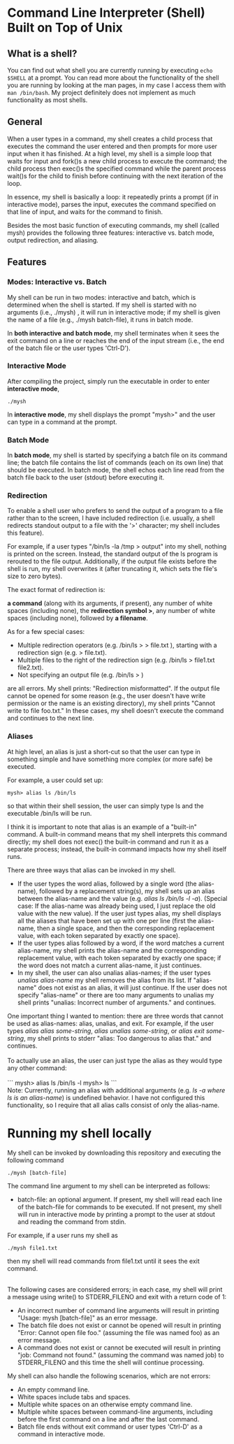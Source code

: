 # Command Line Interpreter (Shell) Built on Top of Unix
## What is a shell?

You can find out what shell you are currently running by executing ```echo $SHELL``` at a prompt. You can read more about the functionality of the shell you are running by looking at the man pages, in my case I access them with ```man /bin/bash```. My project definitely does not implement as much functionality as most shells.

## General
When a user types in a command, my shell creates a child process that executes the command the user entered and then prompts for more user input when it has finished.  At a high level, my shell is a simple loop that waits for input and fork()s a new child process to execute the command; the child process then exec()s the specified command while the parent process wait()s for the child to finish before continuing with the next iteration of the loop.

In essence, my shell is basically a loop: it repeatedly prints a prompt (if in interactive mode), parses the input, executes the command specified on that line of input, and waits for the command to finish.

Besides the most basic function of executing commands, my shell (called mysh) provides the following three features: interactive vs. batch mode, output redirection, and aliasing.

## Features
### Modes: Interactive vs. Batch
My shell can be run in two modes: interactive and batch, which is determined when the shell is started. If my shell is started with no arguments (i.e., ./mysh) , it will run in interactive mode; if my shell is given the name of a file (e.g., ./mysh batch-file), it runs in batch mode. 

In <b>both interactive and batch mode</b>, my shell terminates when it sees the exit command on a line or reaches the end of the input stream (i.e., the end of the batch file or the user types 'Ctrl-D').  

### Interactive Mode
After compiling the project, simply run the executable in order to enter <b>interactive mode</b>,

```./mysh```

In <b>interactive mode</b>, my shell displays the prompt "mysh>" and the user can type in a command at the prompt.

### Batch Mode
In <b>batch mode</b>, my shell is started by specifying a batch file on its command line; the batch file contains the list of commands (each on its own line) that should be executed. In batch mode, the shell echos each line read from the batch file back to the user (stdout) before executing it.


### Redirection
To enable a shell user who prefers to send the output of a program to a file rather than to the screen, I have included redirection (i.e. usually, a shell redirects standout output to a file with the '>' character; my shell includes this feature).

For example, if a user types "/bin/ls -la /tmp > output" into my shell, nothing is printed on the screen. Instead, the standard output of the ls program is rerouted to the file output. Additionally, if the output file exists before the shell is run, my shell overwrites it (after truncating it, which sets the file's size to zero bytes). 

The exact format of redirection is: 

<b>a command</b> (along with its arguments, if present), any number of white spaces (including none), the <b>redirection symbol ></b>, any number of white spaces (including none), followed by <b>a filename</b>.

As for a few special cases:
<ul>
  <li>Multiple redirection operators (e.g. /bin/ls > > file.txt ), starting with a redirection sign (e.g. > file.txt).</li>
  <li>Multiple files to the right of the redirection sign (e.g. /bin/ls > file1.txt file2.txt).</li>
  <li>Not specifying an output file (e.g. /bin/ls > )</li>
</ul>
are all errors.  My shell prints: "Redirection misformatted". If the output file cannot be opened for some reason (e.g., the user doesn't have write permission or the name is an existing directory), my shell prints "Cannot write to file foo.txt." In these cases, my shell doesn't execute the command and continues to the next line.

### Aliases
At high level, an alias is just a short-cut so that the user can type in something simple and have something more complex (or more safe) be executed.  

For example, a user could set up:

```mysh> alias ls /bin/ls```

so that within their shell session, the user can simply type ls and the executable /bin/ls will be run.

I think it is important to note that alias is an example of a "built-in" command. A built-in command means that my shell interprets this command directly; my shell does not exec() the built-in command and run it as a separate process; instead, the built-in command impacts how my shell itself runs.  

There are three ways that alias can be invoked in my shell. 
<ul>
<li>If the user types the word alias, followed by a single word (the alias-name), followed by a replacement string(s), my shell sets up an alias between the alias-name and the value (e.g. <i>alias ls /bin/ls -l -a</i>). (Special case: If the alias-name was already being used, I just replace the old value with the new value). If the user just types alias, my shell displays all the aliases that have been set up with one per line (first the alias-name, then a single space, and then the corresponding replacement value, with each token separated by exactly one space).</li>

<li>If the user types alias followed by a word, if the word matches a current alias-name, my shell prints the alias-name and the corresponding replacement value, with each token separated by exactly one space; if the word does not match a current alias-name, it just continues.</li>

<li>In my shell, the user can also unalias alias-names; if the user types <i>unalias alias-name</i> my shell removes the alias from its list. If "alias-name" does not exist as an alias, it will just continue. If the user does not specify "alias-name" or there are too many arguments to unalias my shell prints "unalias: Incorrect number of arguments." and continues.</li>

</ul>
One important thing I wanted to mention: there are three words that cannot be used as alias-names: alias, unalias, and exit. For example, if the user types <i>alias alias some-string</i>, <i>alias unalias some-string</i>, or <i>alias exit some-string</i>, my shell prints to stderr "alias: Too dangerous to alias that." and continues.<br /><br />
To actually use an alias, the user can just type the alias as they would type any other command:<br /><br />
```
mysh> alias ls /bin/ls -l
mysh> ls
```
<br >
Note: Currently, running an alias with additional arguments (e.g. <i>ls -a where ls is an alias-name</i>) is undefined behavior. I have not configured this functionality, so I require that all alias calls consist of only the alias-name.

# Running my shell locally
My shell can be invoked by downloading this repository and executing the following command

```./mysh [batch-file]```

The command line argument to my shell can be interpreted as follows:
<ul>
   <li>batch-file: an optional argument. If present, my shell will read each line of the batch-file for commands to be executed. If not present, my shell will run in interactive mode by printing a prompt to the user at stdout and reading the command from stdin.</li>
</ul>

For example, if a user runs my shell as

```./mysh file1.txt```

then my shell will read commands from file1.txt until it sees the exit command.<br /><br />

The following cases are considered errors; in each case, my shell will print a message using write() to STDERR_FILENO and exit with a return code of 1:
<ul>
   <li>An incorrect number of command line arguments will result in printing "Usage: mysh [batch-file]" as an error message.</li>
   <li>The batch file does not exist or cannot be opened will result in printing "Error: Cannot open file foo." (assuming the file was named foo) as an error message.</li>
    <li>A command does not exist or cannot be executed will result in printing "job: Command not found." (assuming the command was named job) to STDERR_FILENO and this time the shell will continue processing.</li>
</ul>
My shell can also handle the following scenarios, which are not errors:
<ul>
   <li>An empty command line.</li>
   <li>White spaces include tabs and spaces.</li>
   <li>Multiple white spaces on an otherwise empty command line.</li>
   <li>Multiple white spaces between command-line arguments, including before the first command on a line and after the last command.</li>
   <li>Batch file ends without exit command or user types 'Ctrl-D' as a command in interactive mode.</li>
</ul> 
